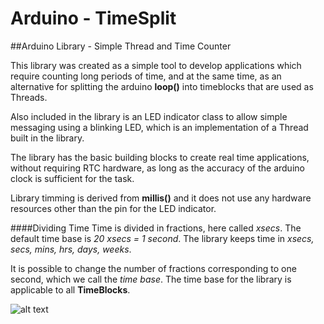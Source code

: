 # Arduino - TimeSplit
##Arduino Library - Simple Thread and Time Counter

This library was created as a simple tool to develop applications which require counting long periods of time, and at the same time, as an alternative for splitting the arduino __loop()__ into timeblocks that are used as Threads.

Also included in the library is an LED indicator class to allow simple messaging using a blinking LED, which is an implementation of a Thread built in the library.

The library has the basic building blocks to create real time applications, without requiring RTC hardware, as long as the accuracy of the arduino clock is sufficient for the task.

Library timming is derived from __millis()__ and it does not use any hardware resources other than the pin for the LED indicator.

####Dividing Time
Time is divided in fractions, here called _xsecs_. The default time base is _20 xsecs = 1 second_. The library keeps time in _xsecs, secs, mins, hrs, days, weeks_.

It is possible to change the number of fractions corresponding to one second, which we call the _time base_. The time base for the library is applicable to all __TimeBlocks__.

![alt text]("http://github.com/PM490/ArduinoTimeSplit/Images/TimeSplit.png"Diagram")
